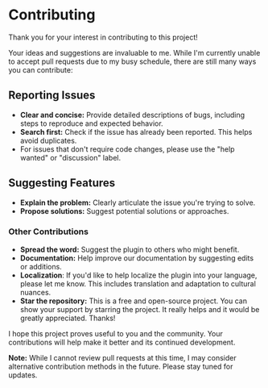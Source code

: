 # Contributing

Thank you for your interest in contributing to this project!

Your ideas and suggestions are invaluable to me. While I'm currently unable to accept pull requests due to my busy schedule, there are still many ways you can contribute:

## Reporting Issues
* **Clear and concise:** Provide detailed descriptions of bugs, including steps to reproduce and expected behavior.
* **Search first:** Check if the issue has already been reported. This helps avoid duplicates.
* For issues that don't require code changes, please use the "help wanted" or "discussion" label.

## Suggesting Features
* **Explain the problem:** Clearly articulate the issue you're trying to solve.
* **Propose solutions:** Suggest potential solutions or approaches.

### Other Contributions
* **Spread the word:** Suggest the plugin to others who might benefit.
* **Documentation:** Help improve our documentation by suggesting edits or additions.
* **Localization**: If you'd like to help localize the plugin into your language, please let me know. This includes translation and adaptation to cultural nuances.
* **Star the repository:** This is a free and open-source project. You can show your support by starring the project. It really helps and it would be greatly appreciated. Thanks!

I hope this project proves useful to you and the community. Your contributions will help make it better and its continued development.

**Note:** While I cannot review pull requests at this time, I may consider alternative contribution methods in the future. Please stay tuned for updates.
